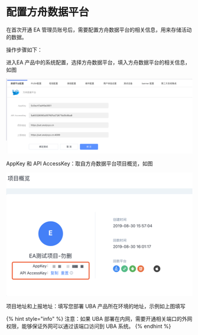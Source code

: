 # 配置方舟数据平台

在首次开通 EA 管理员账号后，需要配置方舟数据平台的相关信息，用来存储活动的数据。

操作步骤如下：

进入EA 产品中的系统配置，选择方舟数据平台，填入方舟数据平台的相关信息，如图

![](../../.gitbook/assets/image%20%2851%29.png)

AppKey 和 API AccessKey：取自方舟数据平台项目概览，如图

![](../../.gitbook/assets/image%20%2850%29.png)

项目地址和上报地址：填写您部署 UBA 产品所在环境的地址，示例如上图填写

{% hint style="info" %}
注意：如果 UBA 部署在内网，需要开通相关端口的外网权限，能够保证外网可以通过该端口访问到 UBA 系统。
{% endhint %}



